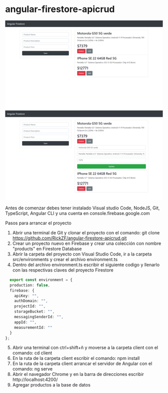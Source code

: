 # angular-firestore-apicrud

![](docs/screenshot.png)
![](docs/screenshot2.png)

Antes de comenzar debes tener instalado Visual studio Code, NodeJS, Git, TypeScript, Angular CLI y una cuenta en console.firebase.google.com

Pasos para arrancar el proyecto
1) Abrir una terminal de Git y clonar el proyecto con el comando: git clone https://github.com/RickZF/angular-firestore-apicrud.git
2) Crear un proyecto nuevo en Firebase y crear una colección con nombre "products" en Firestore Database 
3) Abrir la carpeta del proyecto con Visual Studio Code, ir a la carpeta src/environments y crear el archivo environment.ts 
4) Dentro del archivo environment.ts escribir el siguiente codigo y llenarlo con las respectivas claves del proyecto Firestore
  
```ts
  export const environment = {
  production: false,
  firebase: {
    apiKey: "",
    authDomain: "",
    projectId: "",
    storageBucket: "",
    messagingSenderId: "",
    appId: "",
    measurementId: ""
  }
};

```

5) Abrir una terminal con ctrl+shift+ñ y moverse a la carpeta client con el comando: cd client
6) En la ruta de la carpeta client escribir el comando: npm install
7) En la ruta de la carpeta client arrancar el servidor de Angular con el comando: ng serve
8) Abrir el navegador Chrome y en la barra de direcciones escribir http://localhost:4200/
9) Agregar productos a la base de datos
